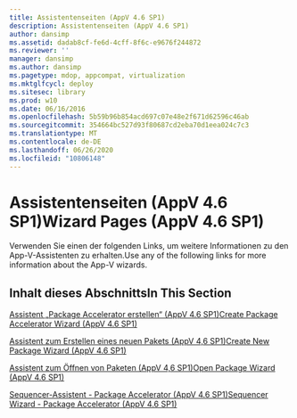 ```yaml
---
title: Assistentenseiten (AppV 4.6 SP1)
description: Assistentenseiten (AppV 4.6 SP1)
author: dansimp
ms.assetid: dadab8cf-fe6d-4cff-8f6c-e9676f244872
ms.reviewer: ''
manager: dansimp
ms.author: dansimp
ms.pagetype: mdop, appcompat, virtualization
ms.mktglfcycl: deploy
ms.sitesec: library
ms.prod: w10
ms.date: 06/16/2016
ms.openlocfilehash: 5b59b96b854acd697c07e48e2f671d62596c46ab
ms.sourcegitcommit: 354664bc527d93f80687cd2eba70d1eea024c7c3
ms.translationtype: MT
ms.contentlocale: de-DE
ms.lasthandoff: 06/26/2020
ms.locfileid: "10806148"
---
```

# <span data-ttu-id="63b4e-103">Assistentenseiten (AppV 4.6 SP1)</span><span class="sxs-lookup"><span data-stu-id="63b4e-103">Wizard Pages (AppV 4.6 SP1)</span></span>


<span data-ttu-id="63b4e-104">Verwenden Sie einen der folgenden Links, um weitere Informationen zu den App-V-Assistenten zu erhalten.</span><span class="sxs-lookup"><span data-stu-id="63b4e-104">Use any of the following links for more information about the App-V wizards.</span></span>

## <span data-ttu-id="63b4e-105">Inhalt dieses Abschnitts</span><span class="sxs-lookup"><span data-stu-id="63b4e-105">In This Section</span></span>


<a href="" id="create-package-accelerator-wizard--appv-4-6-sp1-"></a>[<span data-ttu-id="63b4e-106">Assistent „Package Accelerator erstellen“ (AppV 4.6 SP1)</span><span class="sxs-lookup"><span data-stu-id="63b4e-106">Create Package Accelerator Wizard (AppV 4.6 SP1)</span></span>](create-package-accelerator-wizard--appv-46-sp1-.md)  

<a href="" id="create-new-package-wizard---appv-4-6-sp1-"></a>[<span data-ttu-id="63b4e-107">Assistent zum Erstellen eines neuen Pakets (AppV 4,6 SP1)</span><span class="sxs-lookup"><span data-stu-id="63b4e-107">Create New Package Wizard (AppV 4.6 SP1)</span></span>](create-new-package-wizard---appv-46-sp1-.md)  

<a href="" id="open-package-wizard---appv-4-6-sp1-"></a>[<span data-ttu-id="63b4e-108">Assistent zum Öffnen von Paketen (AppV 4,6 SP1)</span><span class="sxs-lookup"><span data-stu-id="63b4e-108">Open Package Wizard (AppV 4.6 SP1)</span></span>](open-package-wizard---appv-46-sp1-.md)  

<a href="" id="sequencer-wizard---package-accelerator--appv-4-6-sp1-"></a>[<span data-ttu-id="63b4e-109">Sequencer-Assistent - Package Accelerator (AppV 4.6 SP1)</span><span class="sxs-lookup"><span data-stu-id="63b4e-109">Sequencer Wizard - Package Accelerator (AppV 4.6 SP1)</span></span>](sequencer-wizard---package-accelerator--appv-46-sp1-.md)  

 

 





